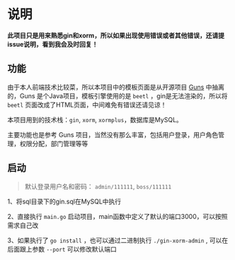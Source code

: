 # 说明

**此项目只是用来熟悉gin和xorm，所以如果出现使用错误或者其他错误，还请提issue说明，看到我会及时回复！**

## 功能

由于本人前端技术比较菜，所以本项目中的模板页面是从开源项目 [Guns](https://gitee.com/naan1993/guns) 中抽离的，Guns 是个Java项目，模板引擎使用的是 `beetl` ，gin是无法渲染的，所以将 `beetl` 页面改成了HTML页面，中间难免有错误还请见谅！

本项目用到的技术栈：`gin`, `xorm`, `xormplus`，数据库是MySQL。

主要功能也是参考 Guns 项目，当然没有那么丰富，包括用户登录，用户角色管理，权限分配，部门管理等等

## 启动

> 默认登录用户名和密码： `admin/111111`, `boss/111111`

1、将sql目录下的gin.sql在MySQL中执行

2、直接执行 `main.go` 启动项目，main函数中定义了默认的端口3000，可以按照需求自己改

3、如果执行了 `go install` ，也可以通过二进制执行 `./gin-xorm-admin` , 可以在后面跟上参数 `--port` 可以修改默认端口
